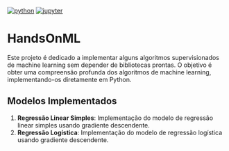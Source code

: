 [![python](https://img.shields.io/badge/python-3.10-blue.svg)](https://www.python.org/)
[![jupyter](https://img.shields.io/badge/jupyter-notebook-orange.svg)](https://jupyter.org/)


# HandsOnML

Este projeto é dedicado a implementar alguns algoritmos supervisionados de machine learning sem depender de bibliotecas prontas. O objetivo é obter uma compreensão profunda dos algoritmos de machine learning, implementando-os diretamente em Python.


## Modelos Implementados

1. **Regressão Linear Simples**: Implementação do modelo de regressão linear simples usando gradiente descendente.
2. **Regressão Logística**: Implementação do modelo de regressão logística usando gradiente descendente.

